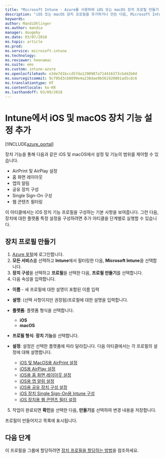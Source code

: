 ```yaml
---
title: "Microsoft Intune - Azure를 사용하여 iOS 또는 macOS 장치 프로필 만들기 | Microsoft Docs"
description: "iOS 또는 macOS 장치 프로필을 추가하거나 만든 다음, Microsoft Intune에서 AirPrint, AirPlay, 홈 화면의 레이아웃, 앱 알림, 공유 장치, 단일 로그인 및 웹 콘텐츠 필터 설정에 대한 설정을 구성합니다."
keywords: 
author: MandiOhlinger
ms.author: mandia
manager: dougeby
ms.date: 03/07/2018
ms.topic: article
ms.prod: 
ms.service: microsoft-intune
ms.technology: 
ms.reviewer: heenamac
ms.suite: ems
ms.custom: intune-azure
ms.openlocfilehash: e3de7d1bccd57da1290987a714416373cbdd2b0d
ms.sourcegitcommit: 9cf05d3cb8099e4a238dae9b561920801ad5cdc6
ms.translationtype: HT
ms.contentlocale: ko-KR
ms.lasthandoff: 03/09/2018
---
```

# <a name="add-ios-or-macos-device-feature-settings-in-intune"></a>Intune에서 iOS 및 macOS 장치 기능 설정 추가

[!INCLUDE[azure_portal](./includes/azure_portal.md)]

장치 기능을 통해 다음과 같은 iOS 및 macOS에서 설정 및 기능의 범위를 제어할 수 있습니다.

- AirPrint 및 AirPlay 설정
- 홈 화면 레이아웃
- 앱의 알림
- 공유 장치 구성
- Single Sign-On 구성
- 웹 콘텐츠 필터링

이 아티클에서는 iOS 장치 기능 프로필을 구성하는 기본 사항을 보여줍니다. 그런 다음, 장치에 대한 플랫폼 특정 설정을 구성하려면 추가 아티클을 단계별로 실행할 수 있습니다.

## <a name="create-a-device-profile"></a>장치 프로필 만들기

1. [Azure 포털](https://portal.azure.com)에 로그인합니다.
2. **모든 서비스**를 선택하고 **Intune**에서 필터링한 다음, **Microsoft Intune**을 선택합니다.
3. **장치 구성**을 선택하고 **프로필**을 선택한 다음, **프로필 만들기**를 선택합니다.
4. 다음 속성을 입력합니다.

  - **이름** - 새 프로필에 대한 설명이 포함된 이름 입력
  - **설명**: (선택 사항이지만 권장됨)프로필에 대한 설명을 입력합니다.
  - **플랫폼**: 플랫폼 형식을 선택합니다.
    - **iOS**
    - **macOS**
  - **프로필 형식**: **장치 기능**을 선택합니다.
  - **설정**: 설정은 선택한 플랫폼에 따라 달라집니다. 다음 아티클에서는 각 프로필의 설정에 대해 설명합니다.

    - [iOS 및 MacOS용 AirPrint 설정](air-print-settings-ios-macos.md)
    - [iOS용 AirPlay 설정](airplay-settings-ios.md)
    - [iOS용 홈 화면 레이아웃 설정](home-screen-settings-ios.md)
    - [iOS용 앱 알림 설정](app-notification-settings-ios.md)
    - [iOS용 공유 장치 구성 설정](shared-device-settings-ios.md)
    - [iOS 장치 Single Sign-On용 Intune 구성](sso-ios.md)
    - [iOS 장치용 웹 콘텐츠 필터 설정](web-content-filter-settings-ios.md)

5. 작업이 완료되면 **확인**을 선택한 다음, **만들기**를 선택하여 변경 내용을 저장합니다.

프로필이 만들어지고 목록에 표시됩니다.

## <a name="next-step"></a>다음 단계

이 프로필을 그룹에 할당하려면 [장치 프로필을 할당하는 방법](device-profile-assign.md)을 참조하세요.